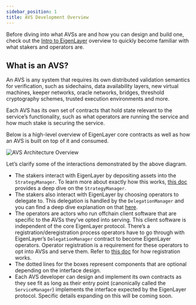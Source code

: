 ```yaml
---
sidebar_position: 1
title: AVS Development Overview
---
```


Before diving into what AVSs are and how you can design and build one, check out the [Intro to EigenLayer](https://docs.eigenlayer.xyz/eigenlayer/overview/) overview to quickly become familiar with what stakers and operators are.

## What is an AVS?

An AVS is any system that requires its own distributed validation semantics for verification, such as sidechains, data availability layers, new virtual machines, keeper networks, oracle networks, bridges, threshold cryptography schemes, trusted execution environments and more.

Each AVS has its own set of contracts that hold state relevant to the service’s functionality, such as what operators are running the service and how much stake is securing the service.


Below is a high-level overview of EigenLayer core contracts as well as how an AVS is built on top of it and consumed.

![AVS Architecture Overview](/img/avs/avs-architecture-v1.png)

Let’s clarify some of the interactions demonstrated by the above diagram.


- The stakers interact with EigenLayer by depositing assets into the `StrategyManager`. To learn more about exactly how this works, [this doc](https://github.com/Layr-Labs/eigenlayer-contracts/blob/master/docs/core/StrategyManager.md) provides a deep dive on the `StrategyManager`.
- The stakers also interact with EigenLayer by choosing operators to delegate to. This delegation is handled by the `DelegationManager` and you can find a deep dive explanation on that [here](https://github.com/Layr-Labs/eigenlayer-contracts/blob/master/docs/core/DelegationManager.md).
- The operators are actors who run offchain client software that are specific to the AVSs they’ve opted into serving. This client software is independent of the core EigenLayer protocol. There’s a registration/deregistration process operators have to go through with EigenLayer’s `DelegationManager` contract to become EigenLayer operators. Operator registration is a requirement for these operators to opt into AVSs and serve them. Refer to [this doc](https://docs.eigenlayer.xyz/eigenlayer/operator-guides/operator-introduction) for how registration works.
- The dotted lines for the boxes represent components that are optional depending on the interface design.
- Each AVS developer can design and implement its own contracts as they see fit as long as their entry point (canonically called the `ServiceManager`) implements the interface expected by the EigenLayer protocol. Specific details expanding on this will be coming soon.
